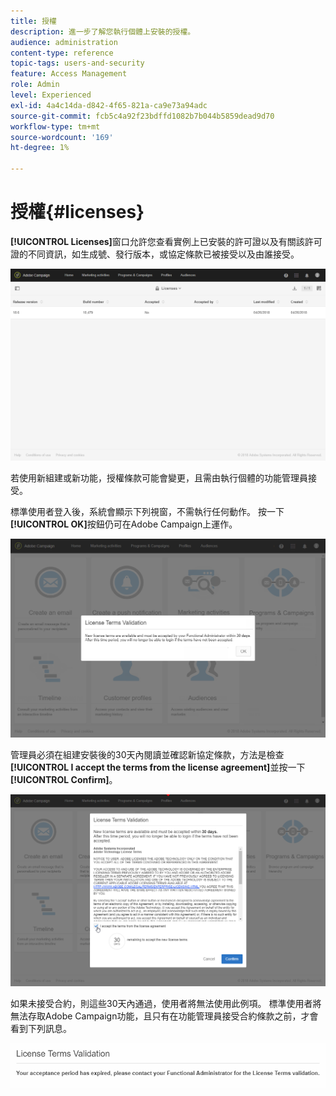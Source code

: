 ```yaml
---
title: 授權
description: 進一步了解您執行個體上安裝的授權。
audience: administration
content-type: reference
topic-tags: users-and-security
feature: Access Management
role: Admin
level: Experienced
exl-id: 4a4c14da-d842-4f65-821a-ca9e73a94adc
source-git-commit: fcb5c4a92f23bdffd1082b7b044b5859dead9d70
workflow-type: tm+mt
source-wordcount: '169'
ht-degree: 1%

---
```


# 授權{#licenses}

**[!UICONTROL Licenses]**&#x200B;窗口允許您查看實例上已安裝的許可證以及有關該許可證的不同資訊，如生成號、發行版本，或協定條款已被接受以及由誰接受。

![](assets/license_1.png)

若使用新組建或新功能，授權條款可能會變更，且需由執行個體的功能管理員接受。

標準使用者登入後，系統會顯示下列視窗，不需執行任何動作。 按一下&#x200B;**[!UICONTROL OK]**&#x200B;按鈕仍可在Adobe Campaign上運作。

![](assets/license_2.png)

管理員必須在組建安裝後的30天內閱讀並確認新協定條款，方法是檢查&#x200B;**[!UICONTROL I accept the terms from the license agreement]**&#x200B;並按一下&#x200B;**[!UICONTROL Confirm]**。

![](assets/license_3.png)

如果未接受合約，則這些30天內通過，使用者將無法使用此例項。 標準使用者將無法存取Adobe Campaign功能，且只有在功能管理員接受合約條款之前，才會看到下列訊息。

![](assets/license_4.png)
